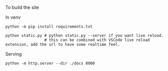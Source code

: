 To build the site


In venv

```
python -m pip install requirements.txt

python static.py # python static.py --server if you want live reload.
                 # this can be combined with VSCode live reload extension, add the url to have some realtime feel.
```


Serving

```
python -m http.server --dir ./docs 8000